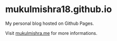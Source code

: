 # mukulmishra18.github.io

My personal blog hosted on Github Pages.

Visit [mukulmishra.me](http://mukulmishra.me) for more informations.
